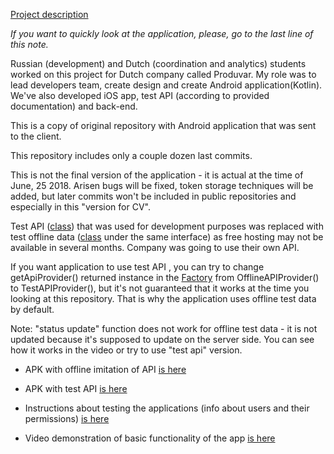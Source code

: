 [Project description](https://drive.google.com/open?id=1lBALN3c6MkNOsLQxZylIek8Uls5ZK_up)

*If you want to quickly look at the application, please, go to the last line of this note.*

Russian (development) and Dutch (coordination and analytics) students worked on this project for Dutch company called Produvar. My role was to lead developers team, create design and create Android application(Kotlin). We've also developed iOS app, test API (according to provided documentation) and back-end.

This is a copy of original repository with Android application that was sent to the client.

This repository includes only a couple dozen last commits.

This is not the final version of the application - it is actual at the time of June, 25 2018. Arisen bugs will be fixed, token storage techniques will be added, but later commits won't be included in public repositories and especially in this "version for CV".

Test API ([class](https://github.com/CepBuch/ProduvarForCV/blob/master/app/src/main/java/produvar/interactionwithapi/TestAPIProvider.kt)) that was used for development purposes was replaced with test offline data ([class](https://github.com/CepBuch/ProduvarForCV/blob/master/app/src/main/java/produvar/interactionwithapi/OfflineAPIProvider.kt) under the same interface) as free hosting may not be available in several months. Company was going to use their own API. 

If you want application to use test API , you can try to change getApiProvider() returned instance in the [Factory](https://github.com/CepBuch/ProduvarForCV/blob/master/app/src/main/java/produvar/interactionwithapi/Factory.kt)  from OfflineAPIProvider() to TestAPIProvider(), but it's not guaranteed that it works at the time you looking at this repository. That is why the application uses offline test data by default.

Note: "status update" function does not work for offline test data  - it is not updated because it's supposed to update on the server side. You can see how it works in the video or try to use "test api" version.

- APK with offline imitation of API [is here](https://drive.google.com/open?id=1SB-yVzDZkOT1EHwEG4mVniDkrJBrisC-)

- APK with test API [is here](https://drive.google.com/open?id=1DQfO15Dbzd4_CTIme5ZPvmkaeiwE8Ct-)

- Instructions about testing the applications (info about users and their permissions) [is here](https://drive.google.com/open?id=1sJqOvSoiijg9G1X--rxQ0YHJeuiNExWeiPlLryhuSeQ)

- Video demonstration of basic functionality of the app [is here](https://drive.google.com/open?id=1fXv3fuU-otj_v9-a7_1KcOagiCE7S4li)
